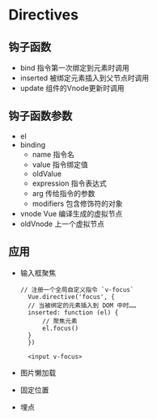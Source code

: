 # Directives

## 钩子函数

* bind 指令第一次绑定到元素时调用
* inserted 被绑定元素插入到父节点时调用
* update 组件的Vnode更新时调用

## 钩子函数参数

* el
* binding
  * name 指令名
  * value 指令绑定值
  * oldValue
  * expression 指令表达式
  * arg 传给指令的参数
  * modifiers 包含修饰符的对象
* vnode Vue 编译生成的虚拟节点
* oldVnode 上一个虚拟节点

## 应用

* 输入框聚焦

  ```javacript
  // 注册一个全局自定义指令 `v-focus`
    Vue.directive('focus', {
    // 当被绑定的元素插入到 DOM 中时……
    inserted: function (el) {
        // 聚焦元素
        el.focus()
    }
    })

    <input v-focus>
  ```

* 图片懒加载
* 固定位置
* 埋点
